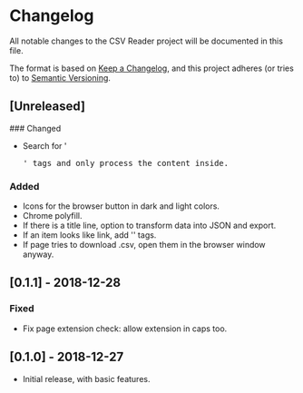 # Changelog
All notable changes to the CSV Reader project will be documented in this file.

The format is based on [Keep a Changelog](https://keepachangelog.com/en/1.0.0/), and this project adheres (or tries to) to [Semantic Versioning](https://semver.org/spec/v2.0.0.html).

## [Unreleased]
### Changed
- Search for '<pre>' tags and only process the content inside.

### Added
- Icons for the browser button in dark and light colors.
- Chrome polyfill.
- If there is a title line, option to transform data into JSON and export.
- If an item looks like link, add '<a>' tags.
- If page tries to download .csv, open them in the browser window anyway.

## [0.1.1] - 2018-12-28
### Fixed
- Fix page extension check: allow extension in caps too.

## [0.1.0] - 2018-12-27
- Initial release, with basic features.